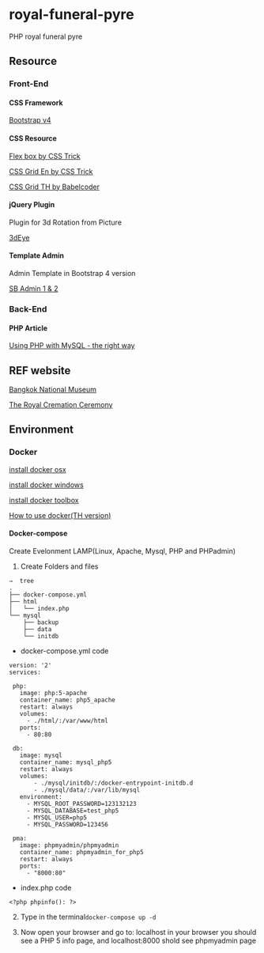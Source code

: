 # royal-funeral-pyre

PHP royal funeral pyre

## Resource

### Front-End

#### CSS Framework

[Bootstrap v4](http://getbootstrap.com/)

#### CSS Resource

[Flex box by CSS Trick](https://css-tricks.com/snippets/css/a-guide-to-flexbox/)

[CSS Grid En by CSS Trick](https://css-tricks.com/snippets/css/complete-guide-grid/)

[CSS Grid TH by Babelcoder](https://www.babelcoder.com/blog/posts/css-grid-layout)

#### jQuery Plugin

Plugin for 3d Rotation from Picture

[3dEye](https://github.com/VoidCanvas/3dEye)

#### Template Admin

Admin Template in Bootstrap 4 version

[SB Admin 1 & 2](https://startbootstrap.com/template-categories/admin-dashboard/)

### Back-End

#### PHP Article

[Using PHP with MySQL - the right way](https://www.binpress.com/tutorial/using-php-with-mysql-the-right-way/17)

## REF website

[Bangkok National Museum](http://www.virtualmuseum.finearts.go.th/bangkoknationalmuseums/index.php/th/)

[The Royal Cremation Ceremony](http://kingrama9.th/Crematory)

## Environment

### Docker

[install docker osx](https://docs.docker.com/docker-for-mac/install/)

[install docker windows](https://docs.docker.com/docker-for-windows/install/#install-docker-for-windows)

[install docker toolbox](https://www.docker.com/products/docker-toolbox)

[How to use docker(TH version)](https://medium.com/yii2-learning/%E0%B8%A1%E0%B8%B2%E0%B8%A5%E0%B8%AD%E0%B8%87%E0%B8%AA%E0%B8%A3%E0%B9%89%E0%B8%B2%E0%B8%87-lemp-stack-%E0%B8%87%E0%B9%88%E0%B8%B2%E0%B8%A2%E0%B9%86-%E0%B8%94%E0%B9%89%E0%B8%A7%E0%B8%A2-docker-%E0%B8%81%E0%B8%B1%E0%B8%99-part2-6692c9c33c5f)

#### Docker-compose 

Create Evelonment LAMP(Linux, Apache, Mysql, PHP and PHPadmin)

1. Create Folders and files
```
⇒  tree
.
├── docker-compose.yml
├── html
│   └── index.php
└── mysql
    ├── backup
    ├── data
    └── initdb
```

 * docker-compose.yml code
 ```
 version: '2'
services:

  php:
    image: php:5-apache
    container_name: php5_apache
    restart: always
    volumes:
      - ./html/:/var/www/html
    ports:
      - 80:80

  db:
    image: mysql
    container_name: mysql_php5
    restart: always
    volumes:
        - ./mysql/initdb/:/docker-entrypoint-initdb.d
        - ./mysql/data/:/var/lib/mysql
    environment:
      - MYSQL_ROOT_PASSWORD=123132123
      - MYSQL_DATABASE=test_php5
      - MYSQL_USER=php5
      - MYSQL_PASSWORD=123456

  pma:
    image: phpmyadmin/phpmyadmin
    container_name: phpmyadmin_for_php5
    restart: always
    ports:
      - "8000:80"
  ```
  
   * index.php code
   ```
   <?php phpinfo(): ?>
   ```
   
   2. Type in the terminal<code>docker-compose up -d</code> 
   
   3. Now open your browser and go to: localhost in your browser you should see a PHP 5 info page, and localhost:8000 shold see phpmyadmin page
   


